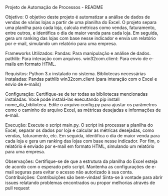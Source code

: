Projeto de Automação de Processos - README

Objetivo:
O objetivo deste projeto é automatizar a análise de dados de vendas de várias lojas a partir de uma planilha do Excel. O projeto separa uma planilha para cada loja, calcula métricas como vendas, faturamento, entre outros, e identifica o dia de maior venda para cada loja. Em seguida, gera um ranking das lojas com base nesse indicador e envia um relatório por e-mail, simulando um relatório para uma empresa.

Frameworks Utilizados:
Pandas: Para manipulação e análise de dados.
pathlib: Para interação com arquivos.
win32com.client: Para envio de e-mails em formato HTML.

Requisitos:
Python 3.x instalado no sistema.
Bibliotecas necessárias instaladas:
Pandas
pathlib
win32com.client (para interação com o Excel e envio de e-mails)

Configuração:
Certifique-se de ter todas as bibliotecas mencionadas instaladas. Você pode instalá-las executando pip install nome_da_biblioteca.
Edite o arquivo config.py para ajustar os parâmetros como o caminho do arquivo Excel, as métricas desejadas e informações de e-mail.

Execução:
Execute o script main.py.
O script irá processar a planilha do Excel, separar os dados por loja e calcular as métricas desejadas, como vendas, faturamento, etc.
Em seguida, identifica o dia de maior venda para cada loja e gera um ranking das lojas com base nesse indicador.
Por fim, o relatório é enviado por e-mail em formato HTML, simulando um relatório para uma empresa.

Observações:
Certifique-se de que a estrutura da planilha do Excel esteja de acordo com o esperado pelo script.
Mantenha as configurações de e-mail seguras para evitar o acesso não autorizado à sua conta.
Contribuições:
Contribuições são bem-vindas! Sinta-se à vontade para abrir issues relatando problemas encontrados ou propor melhorias através de pull request

